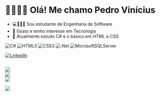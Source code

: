 # 💫🙋🏾‍♂️ Olá! Me chamo Pedro Vinícius
- 💻👨🏾‍💻 Sou estudante de Engenharia de Software
- 👀 Gosto e tenho interesse em Tecnologia
- 🌱 Atualmente estudo C# e o básico em HTML e CSS<br>

![C#](https://img.shields.io/badge/c%23-%23239120.svg?style=plastic&logo=c-sharp&logoColor=white) ![HTML5](https://img.shields.io/badge/html5-%23E34F26.svg?style=plastic&logo=html5&logoColor=white) ![CSS3](https://img.shields.io/badge/css3-%231572B6.svg?style=plastic&logo=css3&logoColor=white) ![.Net](https://img.shields.io/badge/.NET-5C2D91?style=plastic&logo=.net&logoColor=white) ![MicrosoftSQLServer](https://img.shields.io/badge/Microsoft%20SQL%20Sever-CC2927?style=plastic&logo=microsoft%20sql%20server&logoColor=white)

[![LinkedIn](https://img.shields.io/badge/LinkedIn-%230077B5.svg?logo=linkedin&logoColor=white)](https://linkedin.com/in/www.linkedin.com/in/sousapedrovp) 
##
![](https://github-readme-stats.vercel.app/api?username=SousaPedrop&theme=dark&hide_border=false&include_all_commits=true&count_private=false)<br/>
![](https://github-readme-streak-stats.herokuapp.com/?user=SousaPedrop&theme=dark&hide_border=false)<br/>
![](https://github-readme-stats.vercel.app/api/top-langs/?username=SousaPedrop&theme=dark&hide_border=false&include_all_commits=true&count_private=false&layout=compact)

![](https://quotes-github-readme.vercel.app/api?type=horizontal&theme=tokyonight)

<!-- Proudly created with GPRM ( https://gprm.itsvg.in ) -->

<!-- Proudly created with GPRM ( https://gprm.itsvg.in ) -->
<!---
SousaPedrop/SousaPedrop is a ✨ special ✨ repository because its `README.md` (this file) appears on your GitHub profile.
You can click the Preview link to take a look at your changes.
--->
